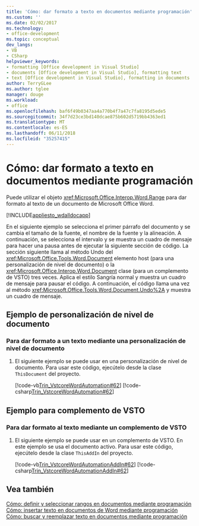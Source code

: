 ```yaml
---
title: 'Cómo: dar formato a texto en documentos mediante programación'
ms.custom: ''
ms.date: 02/02/2017
ms.technology:
- office-development
ms.topic: conceptual
dev_langs:
- VB
- CSharp
helpviewer_keywords:
- formatting [Office development in Visual Studio]
- documents [Office development in Visual Studio], formatting text
- text [Office development in Visual Studio], formatting in documents
author: TerryGLee
ms.author: tglee
manager: douge
ms.workload:
- office
ms.openlocfilehash: baf6f49b0347aa4a770b4f7a47c7fa8195d5ede5
ms.sourcegitcommit: 34f7d23ce3bd140dcae875b602d5719bb4363ed1
ms.translationtype: MT
ms.contentlocale: es-ES
ms.lasthandoff: 06/11/2018
ms.locfileid: "35257415"
---
```

# <a name="how-to-programmatically-format-text-in-documents"></a>Cómo: dar formato a texto en documentos mediante programación
  Puede utilizar el objeto <xref:Microsoft.Office.Interop.Word.Range> para dar formato al texto de un documento de Microsoft Office Word.  
  
 [!INCLUDE[appliesto_wdalldocapp](../vsto/includes/appliesto-wdalldocapp-md.md)]  
  
 En el siguiente ejemplo se selecciona el primer párrafo del documento y se cambia el tamaño de la fuente, el nombre de la fuente y la alineación. A continuación, se selecciona el intervalo y se muestra un cuadro de mensaje para hacer una pausa antes de ejecutar la siguiente sección de código. La sección siguiente llama al método Undo del <xref:Microsoft.Office.Tools.Word.Document> elemento host (para una personalización de nivel de documento) o la <xref:Microsoft.Office.Interop.Word.Document> clase (para un complemento de VSTO) tres veces. Aplica el estilo Sangría normal y muestra un cuadro de mensaje para pausar el código. A continuación, el código llama una vez al método <xref:Microsoft.Office.Tools.Word.Document.Undo%2A> y muestra un cuadro de mensaje.  
  
## <a name="document-level-customization-example"></a>Ejemplo de personalización de nivel de documento  
  
### <a name="to-format-text-using-a-document-level-customization"></a>Para dar formato a un texto mediante una personalización de nivel de documento  
  
1.  El siguiente ejemplo se puede usar en una personalización de nivel de documento. Para usar este código, ejecútelo desde la clase `ThisDocument` del proyecto.  
  
     [!code-vb[Trin_VstcoreWordAutomation#62](../vsto/codesnippet/VisualBasic/Trin_VstcoreWordAutomationVB/ThisDocument.vb#62)]
     [!code-csharp[Trin_VstcoreWordAutomation#62](../vsto/codesnippet/CSharp/Trin_VstcoreWordAutomationCS/ThisDocument.cs#62)]  
  
## <a name="vsto-add-in-example"></a>Ejemplo para complemento de VSTO  
  
### <a name="to-format-text-using-a-vsto-add-in"></a>Para dar formato al texto mediante un complemento de VSTO  
  
1.  El siguiente ejemplo se puede usar en un complemento de VSTO. En este ejemplo se usa el documento activo. Para usar este código, ejecútelo desde la clase `ThisAddIn` del proyecto.  
  
     [!code-vb[Trin_VstcoreWordAutomationAddIn#62](../vsto/codesnippet/VisualBasic/Trin_VstcoreWordAutomationAddIn/ThisAddIn.vb#62)]
     [!code-csharp[Trin_VstcoreWordAutomationAddIn#62](../vsto/codesnippet/CSharp/Trin_VstcoreWordAutomationAddIn/ThisAddIn.cs#62)]  
  
## <a name="see-also"></a>Vea también  
 [Cómo: definir y seleccionar rangos en documentos mediante programación](../vsto/how-to-programmatically-define-and-select-ranges-in-documents.md)   
 [Cómo: insertar texto en documentos de Word mediante programación](../vsto/how-to-programmatically-insert-text-into-word-documents.md)   
 [Cómo: buscar y reemplazar texto en documentos mediante programación](../vsto/how-to-programmatically-search-for-and-replace-text-in-documents.md)  
  
  